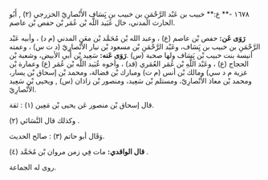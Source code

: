 ١٦٧٨ -** ع:** خبيب بن عَبْد الرَّحْمَنِ بن خبيب بن يَِسَاف الأَنْصارِيّ الخزرجي (٢) , أَبُو الحارث المدني، خال عُبَيد اللَّه بْن عُمَر بْن حفص بْن عاصم.

**رَوَى عَن:** حفص بْن عاصم (ع) ، وعبد الله بْن مُحَمَّد بْن معَنِ المدني (م د) ، وأبيه عَبْد الرَّحْمَنِ بن خبيب بن يَِسَاف، وعَبْد الرَّحْمَنِ بْن مسعود بْن نيار الأَنْصارِيّ (د ت س) ، وعمته أنيسة بنت خبيب بْن يَِسَاف ولها صحبة (س) .**رَوَى عَنه:** سَعِيد بْن أَبي الأبيض، وشعبة بْن الحجاج (ع) ، وعَبْد اللَّهِ بْن عُمَر العُمَري (قد) ، وأخوه عُبَيد اللَّه بْن عُمَر (ع) وعمارة بْن غزية م د سي) ومالك بْن أنس (م ت) ومبارك بْن فضالة، ومحمد بْن إسحاق بْن يسار، ومحمد بْن معاذ الأَنْصارِيّ، ومستلم بْن سَعِيد، ومنصور بْن زاذان (س) , ويحيى بْن سَعِيد الأَنْصارِيّ.

قال إسحاق بْن منصور عَن يحيى بْن مَعِين (١) : ثقة.

وكذلك قال النَّسَائي (٢) .

وَقَال أبو حاتم (٣) : صالح الحديث.

**قال الواقدي:** مات فِي زمن مروان بْن مُحَمَّد (٤) .

روى له الجماعة.